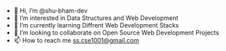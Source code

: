 - 👋 Hi, I’m @shu-bham-dev
- 👀 I’m interested in Data Structures and Web Development
- 🌱 I’m currently learning Diffrent Web Development Stacks
- 💞️ I’m looking to collaborate on Open Source Web Development Projects
- 📫 How to reach me ss.cse1001@gmail.com

<!---
shu-bham-dev/shu-bham-dev is a ✨ special ✨ repository because its `README.md` (this file) appears on your GitHub profile.
You can click the Preview link to take a look at your changes.
--->
